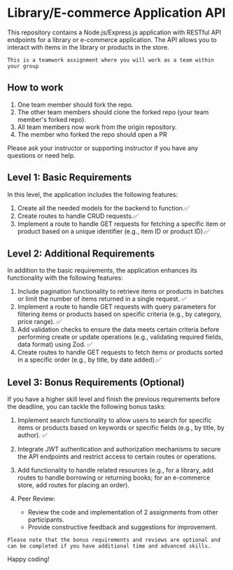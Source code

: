 # Library/E-commerce Application API

This repository contains a Node.js/Express.js application with RESTful API endpoints for a library or e-commerce application. The API allows you to interact with items in the library or products in the store.

`This is a teamwork assignment where you will work as a team within your group`
## How to work
1. One team member should fork the repo.
2. The other team members should clone the forked repo (your team member's forked repo).
3. All team members now work from the origin repository.
4. The member who forked the repo should open a PR 

Please ask your instructor or supporting instructor if you have any questions or need help.

## Level 1: Basic Requirements

In this level, the application includes the following features:

1. Create all the needed models for the backend to function.✅
2. Create routes to handle CRUD requests.✅
3. Implement a route to handle GET requests for fetching a specific item or product based on a unique identifier (e.g., item ID or product ID).✅

## Level 2: Additional Requirements

In addition to the basic requirements, the application enhances its functionality with the following features:

1. Include pagination functionality to retrieve items or products in batches or limit the number of items returned in a single request. ✅
2. Implement a route to handle GET requests with query parameters for filtering items or products based on specific criteria (e.g., by category, price range). ✅
3. Add validation checks to ensure the data meets certain criteria before performing create or update operations (e.g., validating required fields, data format) using Zod. ✅
4. Create routes to handle GET requests to fetch items or products sorted in a specific order (e.g., by title, by date added).✅

## Level 3: Bonus Requirements (Optional)

If you have a higher skill level and finish the previous requirements before the deadline, you can tackle the following bonus tasks:

1. Implement search functionality to allow users to search for specific items or products based on keywords or specific fields (e.g., by title, by author). ✅
2. Integrate JWT authentication and authorization mechanisms to secure the API endpoints and restrict access to certain routes or operations.
3. Add functionality to handle related resources (e.g., for a library, add routes to handle borrowing or returning books; for an e-commerce store, add routes for placing an order).

4. Peer Review:
   - Review the code and implementation of 2 assignments from other participants.
   - Provide constructive feedback and suggestions for improvement.

`Please note that the bonus requirements and reviews are optional and can be completed if you have additional time and advanced skills.`

Happy coding!
